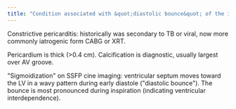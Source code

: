 ```yaml
---
title: "Condition associated with &quot;diastolic bounce&quot; of the interventricular septum"
---
```

Constrictive pericarditis: historically was secondary to TB or viral, now more commonly iatrogenic form CABG or XRT.

Pericardium is thick (&gt;0.4 cm). Calcification is diagnostic, usually largest over AV groove.

&quot;Sigmoidization&quot; on SSFP cine imaging: ventricular septum moves toward the LV in a wavy pattern during early diastole (&quot;diastolic bounce&quot;). The bounce is most pronounced during inspiration (indicating ventricular interdependence).

